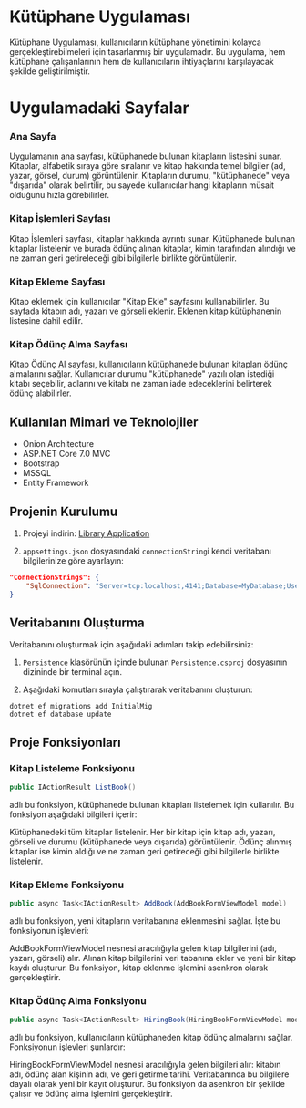 # Kütüphane Uygulaması

Kütüphane Uygulaması, kullanıcıların kütüphane yönetimini kolayca gerçekleştirebilmeleri için tasarlanmış bir uygulamadır. Bu uygulama, hem kütüphane çalışanlarının hem de kullanıcıların ihtiyaçlarını karşılayacak şekilde geliştirilmiştir.

# Uygulamadaki Sayfalar

### Ana Sayfa
Uygulamanın ana sayfası, kütüphanede bulunan kitapların listesini sunar. Kitaplar, alfabetik sıraya göre sıralanır ve kitap hakkında temel bilgiler (ad, yazar, görsel, durum) görüntülenir. Kitapların durumu, "kütüphanede" veya "dışarıda" olarak belirtilir, bu sayede kullanıcılar hangi kitapların müsait olduğunu hızla görebilirler.

### Kitap İşlemleri Sayfası
Kitap İşlemleri sayfası, kitaplar hakkında ayrıntı sunar. Kütüphanede bulunan kitaplar listelenir ve burada ödünç alınan kitaplar, kimin tarafından alındığı ve ne zaman geri getireleceği gibi bilgilerle birlikte görüntülenir.

### Kitap Ekleme Sayfası
Kitap eklemek için kullanıcılar "Kitap Ekle" sayfasını kullanabilirler. Bu sayfada kitabın adı, yazarı ve görseli eklenir. Eklenen kitap kütüphanenin listesine dahil edilir.

### Kitap Ödünç Alma Sayfası
Kitap Ödünç Al sayfası, kullanıcıların kütüphanede bulunan kitapları ödünç almalarını sağlar. Kullanıcılar durumu "kütüphanede" yazılı olan istediği kitabı seçebilir, adlarını ve kitabı ne zaman iade edeceklerini belirterek ödünç alabilirler.

## Kullanılan Mimari ve Teknolojiler
- Onion Architecture
- ASP.NET Core 7.0 MVC
- Bootstrap
- MSSQL
- Entity Framework

## Projenin Kurulumu

1. Projeyi indirin: [Library Application](https://github.com/leventkalkavan/LibraryApplication)

2. `appsettings.json` dosyasındaki `connectionString`i kendi veritabanı bilgilerinize göre ayarlayın:

```json
"ConnectionStrings": {
    "SqlConnection": "Server=tcp:localhost,4141;Database=MyDatabase;User ID=userId;Password=password;Trusted_Connection=False;TrustServerCertificate=True;Encrypt=false;"
}
```
## Veritabanını Oluşturma

Veritabanını oluşturmak için aşağıdaki adımları takip edebilirsiniz:

1. `Persistence` klasörünün içinde bulunan `Persistence.csproj` dosyasının dizininde bir terminal açın.

2. Aşağıdaki komutları sırayla çalıştırarak veritabanını oluşturun:

```shell
dotnet ef migrations add InitialMig
dotnet ef database update
```

## Proje Fonksiyonları

### Kitap Listeleme Fonksiyonu
```C#
public IActionResult ListBook() 
```
adlı bu fonksiyon, kütüphanede bulunan kitapları listelemek için kullanılır. Bu fonksiyon aşağıdaki bilgileri içerir:

Kütüphanedeki tüm kitaplar listelenir.
Her bir kitap için kitap adı, yazarı, görseli ve durumu (kütüphanede veya dışarıda) görüntülenir.
Ödünç alınmış kitaplar ise kimin aldığı ve ne zaman geri getireceği gibi bilgilerle birlikte listelenir.

### Kitap Ekleme Fonksiyonu
```C#
public async Task<IActionResult> AddBook(AddBookFormViewModel model)
```
adlı bu fonksiyon, yeni kitapların veritabanına eklenmesini sağlar. İşte bu fonksiyonun işlevleri:

AddBookFormViewModel nesnesi aracılığıyla gelen kitap bilgilerini (adı, yazarı, görseli) alır.
Alınan kitap bilgilerini veri tabanına ekler ve yeni bir kitap kaydı oluşturur.
Bu fonksiyon, kitap eklenme işlemini asenkron olarak gerçekleştirir.

### Kitap Ödünç Alma Fonksiyonu

```C#
public async Task<IActionResult> HiringBook(HiringBookFormViewModel model)
```
adlı bu fonksiyon, kullanıcıların kütüphaneden kitap ödünç almalarını sağlar. Fonksiyonun işlevleri şunlardır:

HiringBookFormViewModel nesnesi aracılığıyla gelen bilgileri alır: kitabın adı, ödünç alan kişinin adı, ve geri getirme tarihi.
Veritabanında bu bilgilere dayalı olarak yeni bir kayıt oluşturur.
Bu fonksiyon da asenkron bir şekilde çalışır ve ödünç alma işlemini gerçekleştirir.
